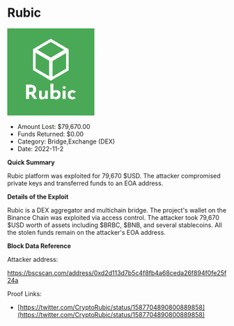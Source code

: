 # Rubic
![Rubic](/rektimages/Rubic.png)
- Amount Lost: $79,670.00
- Funds Returned: $0.00
- Category: Bridge,Exchange (DEX)
- Date: 2022-11-2

**Quick Summary**

Rubic platform was exploited for 79,670 $USD. The attacker compromised private keys and transferred funds to an EOA address.

  


 **Details of the Exploit**

Rubic is a DEX aggregator and multichain bridge. The project's wallet on the Binance Chain was exploited via access control. The attacker took 79,670 $USD worth of assets including $BRBC, $BNB, and several stablecoins. All the stolen funds remain on the attacker's EOA address.

  


 **Block Data Reference**

Attacker address:

https://bscscan.com/address/0xd2d113d7b5c4f8fb4a68ceda26f894f0fe25f24a


Proof Links:
- [https://twitter.com/CryptoRubic/status/1587704890800889858](https://twitter.com/CryptoRubic/status/1587704890800889858)


